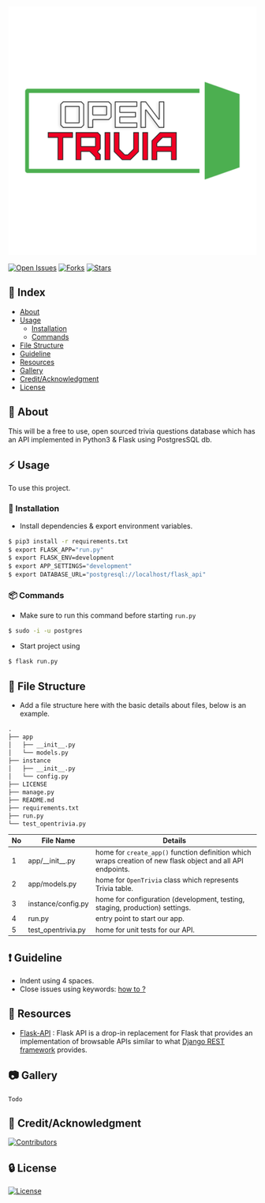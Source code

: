 


![opentrivia Logo](/logo/opentrivia.png)

[![Open Issues](https://img.shields.io/github/issues/code-monk08/opentrivia?style=for-the-badge)](https://github.com/code-monk08/opentrivia/issues) [![Forks](https://img.shields.io/github/forks/code-monk08/opentrivia?style=for-the-badge)](https://github.com/code-monk08/opentrivia/network/members) [![Stars](https://img.shields.io/github/stars/code-monk08/opentrivia?style=for-the-badge)](https://github.com/code-monk08/opentrivia/stargazers) 


## :ledger: Index

- [About](#beginner-about)
- [Usage](#zap-usage)
  - [Installation](#electric_plug-installation)
  - [Commands](#package-commands)
 - [File Structure](#file_folder-file-structure)
 - [Guideline](#exclamation-guideline)  
- [Resources](#page_facing_up-resources)
- [Gallery](#camera-gallery)
- [Credit/Acknowledgment](#star2-creditacknowledgment)
- [License](#lock-license)

##  :beginner: About
This will be a free to use, open sourced trivia questions database which has an API implemented in Python3 & Flask using PostgresSQL db.

## :zap: Usage
To use this project.

###  :electric_plug: Installation
- Install dependencies & export environment variables.

```bash
$ pip3 install -r requirements.txt
$ export FLASK_APP="run.py"
$ export FLASK_ENV=development
$ export APP_SETTINGS="development"
$ export DATABASE_URL="postgresql://localhost/flask_api"
```
###  :package: Commands
- Make sure to run this command before starting ```run.py```
```bash
$ sudo -i -u postgres
```
- Start project using
```bash
$ flask run.py
```

##  :file_folder: File Structure
- Add a file structure here with the basic details about files, below is an example.

```
.
├── app
│   ├── __init__.py
│   └── models.py
├── instance
│   ├── __init__.py
│   └── config.py
├── LICENSE
├── manage.py
├── README.md
├── requirements.txt
├── run.py
└── test_opentrivia.py

```

| No | File Name | Details 
|----|------------|-------|
| 1  | app\/\_\_init\_\_.py | home for `create_app()` function definition which wraps creation of new flask object and all API endpoints.
| 2  | app\/models.py | home for `OpenTrivia` class which represents Trivia table.
| 3  | instance\/config.py | home for configuration (development, testing, staging, production) settings. 
| 4  | run.py | entry point to start our app.
| 5  | test_opentrivia.py | home for unit tests for our API.

##  :exclamation: Guideline
- Indent using  4 spaces.
- Close issues using keywords: [how to ?](https://help.github.com/en/articles/closing-issues-using-keywords)

##  :page_facing_up: Resources
- [Flask-API](http://www.flaskapi.org/) : Flask API is a drop-in replacement for Flask that provides an implementation of browsable APIs similar to what [Django REST framework](http://www.django-rest-framework.org) provides.

##  :camera: Gallery
`Todo`

## :star2: Credit/Acknowledgment
[![Contributors](https://img.shields.io/github/contributors/code-monk08/opentrivia?style=for-the-badge)](https://github.com/code-monk08/opentrivia/graphs/contributors)

##  :lock: License
[![License](https://img.shields.io/github/license/code-monk08/opentrivia?style=for-the-badge)](https://github.com/code-monk08/opentrivia/blob/master/LICENSE)